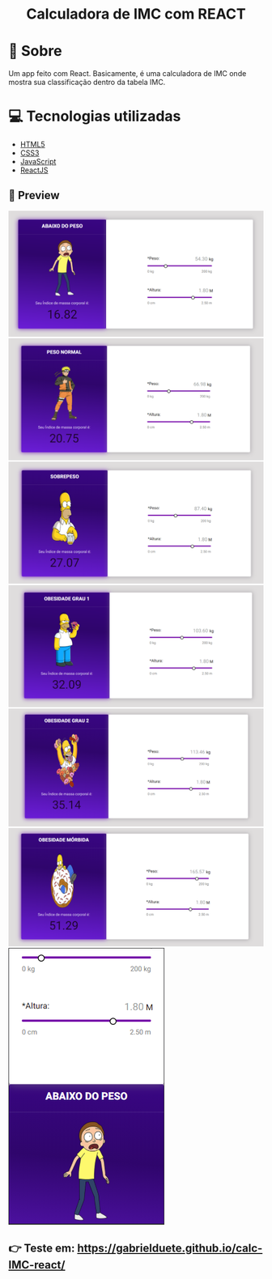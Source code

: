 <h1 align='center'>
    Calculadora de IMC com REACT
</h1>

# 🤔 Sobre

Um app feito com React. Basicamente, é uma calculadora de IMC onde mostra sua classificação dentro da tabela IMC.

# 💻 Tecnologias utilizadas

- [HTML5](https://developer.mozilla.org/pt-BR/docs/Web/HTML/HTML5)
- [CSS3](https://www.w3.org/Style/CSS/Overview.en.html)
- [JavaScript](https://www.javascript.com/)
- [ReactJS](https://reactjs.org/)

## 🧐 Preview  
<img src = './imgsReadme/img1.png' />
<img src = './imgsReadme/img2.png' />
<img src = './imgsReadme/img3.png' />
<img src = './imgsReadme/img4.png' />
<img src = './imgsReadme/img5.png' />
<img src = './imgsReadme/img6.png' />
<img src = './imgsReadme/img7.png' />

## 👉 Teste em: https://gabrielduete.github.io/calc-IMC-react/